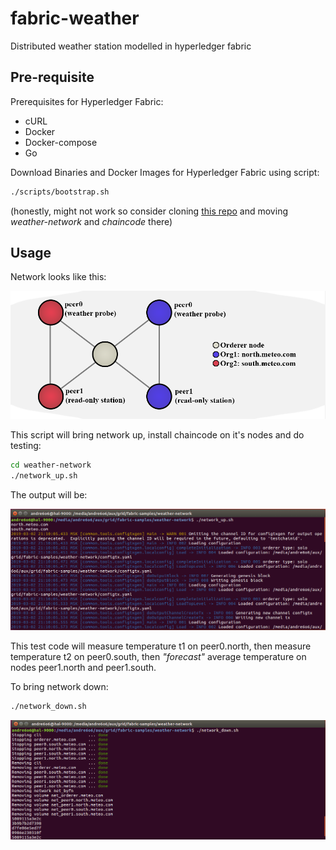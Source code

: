 # fabric-weather
Distributed weather station modelled in hyperledger fabric

## Pre-requisite
Prerequisites for Hyperledger Fabric:
* cURL
* Docker
* Docker-compose
* Go

Download Binaries and Docker Images for Hyperledger Fabric using script:
```bash
./scripts/bootstrap.sh
```
(honestly, might not work so consider cloning [this repo](https://github.com/hyperledger/fabric-samples) and moving *weather-network* and *chaincode* there)

## Usage
Network looks like this:

![Here goes scheme](docs/net.png)

This script will bring network up, install chaincode on it's nodes and do testing:
```bash
cd weather-network
./network_up.sh
```
The output will be:

![Here goes gif](docs/cli_up.gif)

This test code will measure temperature t1 on peer0.north, then measure temperature t2 on peer0.south, then *"forecast"* average temperature on nodes peer1.north and peer1.south.

To bring network down:
```bash
./network_down.sh
```

![Here goes gif 2](docs/cli_down.gif)
